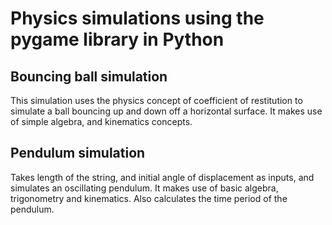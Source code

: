 # Physics simulations using the pygame library in Python

## Bouncing ball simulation
This simulation uses the physics concept of coefficient of restitution to simulate a ball bouncing up and down off a horizontal surface. 
It makes use of simple algebra, and kinematics concepts. 

## Pendulum simulation
Takes length of the string, and initial angle of displacement as inputs, and simulates an oscillating pendulum. 
It makes use of basic algebra, trigonometry and kinematics. Also calculates the time period of the pendulum.

